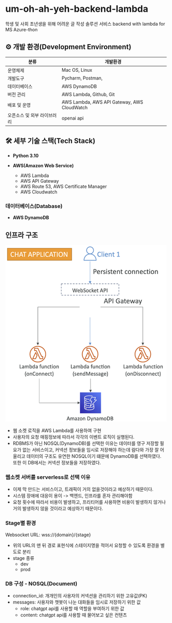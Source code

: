 # um-oh-ah-yeh-backend-lambda
학생 및 사회 초년생을 위해 어려운 글 작성 솔루션 서비스 backend with lambda for MS Azure-thon

## ⚙️ 개발 환경(Development Environment)

| 분류 | 개발환경                                                   | 
|---|--------------------------------------------------------|
| 운영체제 | Mac OS, Linux                                          |
| 개발도구 | Pycharm, Postman,               |
| 데이터베이스 | AWS DynamoDB                                                  |
| 버전 관리 | AWS Lambda, Github, Git                                            |
| 배포 및 운영 | AWS Lambda, AWS API Gateway, AWS CloudWatch |
| 오픈소스 및 외부 라이브러리 | openai api                                              |

## 🛠 세부 기술 스택(Tech Stack)

- **Python 3.10**

- **AWS(Amazon Web Service)**
    - AWS Lambda
    - AWS API Gateway
    - AWS Route 53, AWS Certificate Manager
    - AWS Cloudwatch

### 데이터베이스(Database)

- **AWS DynamoDB**

## 인프라 구조

![infrastructure](images/infrastructure.png)

- 웹 소켓 로직을 AWS Lambda를 사용하여 구현
- 사용자의 요청 매핑정보에 따라서 각각의 이벤트 로직이 실행된다.
- RDBMS가 아닌 NOSQL(DynamoDB)를 선택한 이유는 데이터를 영구 저장할 필요가 없는 서비스이고, 커넥션 정보들을 임시로 저장해야 하는데 람다와 가장 잘 어울리고 데이터의 구조도 유연한 NOSQL이기 떄문에 DynamoDB를 선택하였다. 또한 이 DB에서는 커넥션 정보들을 저장하였다.

### 웹소켓 서버를 serverless로 선택 이유

- 이제 막 만드는 서비스이고, 트래픽이 거의 없을것이라고 예상하기 때문이다.
- 시스템 장애에 대응이 용이 -> 백엔드, 인프라를 혼자 관리해야함
- 요청 횟수에 따라서 비용이 발생하고, 프리티어를 사용하면 비용이 발생하지 않거나 거의 발생하지 않을 것이라고 예상하기 때문이다.

### Stage별 환경

Websocket URL: wss://{domain}/{stage}

- 위의 URL의 맨 뒤 경로 표현식에 스테이지명을 적어서 요청할 수 있도록 환경을 별도로 분리
- stage 종류
  - dev
  - prod

### DB 구성 - NOSQL(Document)

- connection_id: 개개인의 사용자의 커넥션을 관리하기 위한 고유값(PK)
- messages: 사용자와 챗봇이 나눈 대화들을 임시로 저장하기 위한 값
  - role: chatgpt api를 사용할 때 역할을 부여하기 위한 값
  - content: chatgpt api를 사용할 때 물어보고 싶은 컨텐츠